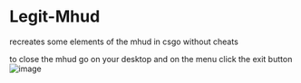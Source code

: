 # Legit-Mhud
recreates some elements of the mhud in csgo without cheats

to close the mhud go on your desktop and on the menu click the exit button
![image](https://github.com/user-attachments/assets/7b8bdad1-1af5-4a5d-8339-b23120667474)

